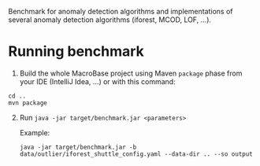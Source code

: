 Benchmark for anomaly detection algorithms and implementations of several anomaly detection algorithms (iforest, MCOD, LOF, ...).

# Running benchmark

1. Build the whole MacroBase project using Maven `package` phase from your IDE (IntelliJ Idea, ...) or with this command: 
```
cd ..
mvn package
```
2. Run `java -jar target/benchmark.jar <parameters>`

   Example:
  
   `java -jar target/benchmark.jar -b data/outlier/iforest_shuttle_config.yaml --data-dir .. --so output`
